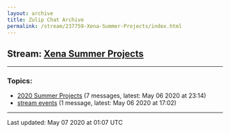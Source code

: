 ```yaml
---
layout: archive
title: Zulip Chat Archive
permalink: /stream/237759-Xena-Summer-Projects/index.html
---
```


## Stream: [Xena Summer Projects](https://leanprover-community.github.io/archive/stream/237759-Xena-Summer-Projects/index.html)
---

### Topics:

* [2020 Summer Projects](topic/2020.20Summer.20Projects.html) (7 messages, latest: May 06 2020 at 23:14)
* [stream events](topic/stream.20events.html) (1 message, latest: May 06 2020 at 17:02)

<hr><p>Last updated: May 07 2020 at 01:07 UTC</p>